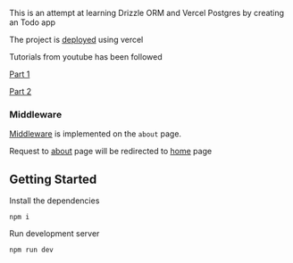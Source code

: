 This is an attempt at learning Drizzle ORM and Vercel Postgres by creating an Todo app

The project is [deployed](https://todo-app-eight-black.vercel.app/) using vercel

Tutorials from youtube has been followed

[Part 1](https://youtu.be/TOhDdBnYsMY)

[Part 2](https://youtu.be/w4DFArUDtfM)


### Middleware

[Middleware](https://nextjs.org/docs/app/building-your-application/routing/middleware) is implemented on the `about` page.

Request to [about](https://todo-app-eight-black.vercel.app/about) page will be redirected to [home](https://todo-app-eight-black.vercel.app/) page


## Getting Started

Install the dependencies
```
npm i
```

Run development server
```
npm run dev
```